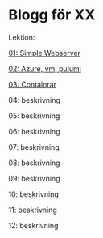 # Blogg för XX

Lektion:

[01: Simple Webserver](00.md)

[02: Azure, vm, pulumi](01.md)

[03: Containrar](02.md)

04: beskrivning

05: beskrivning

06: beskrivning

07: beskrivning

08: beskrivning

09: beskrivning

10: beskrivning

11: beskrivning

12: beskrivning
